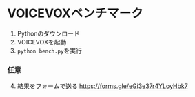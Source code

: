 # VOICEVOXベンチマーク

1. Pythonのダウンロード
2. VOICEVOXを起動
3. `python bench.py`を実行

### 任意
4. 結果をフォームで送る
https://forms.gle/eGi3e37r4YLoyHbk7
